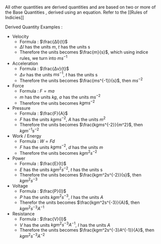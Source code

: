  All other quantities are derived quantities and are based on two or more of the Base Quantities , derived using an equation. Refer to the [[Rules of Indicies]] 

Derived Quantity Examples : 
- Velocity
	- Formula : $\frac{Δl}{t}$
	- $Δl$ has the units $m$,  $t$ has the units s
	- Therefore the units becomes $\frac{m}{s}$, which using indice rules, we turn into $ms^{-1}$
- Acceleration
	- Formula : $\frac{Δv}{t}$
	- $Δv$ has the units $ms^{-1}$, $t$ has the units s
	- Therefore the units becomes $\frac{ms^{-1}}{s}$, then $ms^{-2}$
- Force
	- Formula : $F=ma$
	- $m$ has the units $kg$, $a$ has the units $ms^{-2}$
	- Therefore the units becomes $kgms^{-2}$
- Pressure
	- Formula : $\frac{F}{A}$
	- $F$ has the units $kgms^{-2}$, $A$ has the units $m^2$
	- Therefore the units becomes $\frac{kgms^{-2}}{m^2}$, then $kgm^{-1}s^{-2}$
- Work / Energy
	- Formula : $W =Fd$
	- $F$ has the units $kgms^{-2}$, $d$ has the units $m$
	- Therefore the units becomes $kgm^2s^{-2}$
- Power
	- Formula : $\frac{E}{t}$
	- $E$ has the units $kgm^2s^{-2}$, $t$ has the units s
	- Therefore the units becomes $\frac{kgm^2s^{-2}}{s}$, then $kgm^2s^{-3}$
- Voltage
	- Formula : $\frac{P}{I}$
	- $P$ has the units $kgm^2s^{-3}$, $I$ has the units $A$
	- Therefor the units becomes $\frac{kgm^2s^{-3}}{A}$, then $kgm^2s^{-3}A^{-1}$
- Resistance
	- Formula : $\frac{V}{I}$
	- $V$ has the units $kgm^2s^{-3}A^{-1}$, $I$ has the units $A$
	- Therefore the units becomes $\frac{kgm^2s^{-3}A^{-1}}{A}$, then $kgm^2s^{-3}A^{-2}$